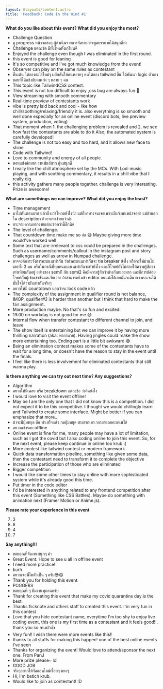 ```yaml
---
layout: $layouts/content.astro
title: 'Feedback: Code in the Wind #1'
---
```


**What do you like about this event? What did you enjoy the most?**

- Challenge Question
- ดู progress หน้าจอสดๆ ผู้ดำเนินรายการจัดรายการพูดบรรยายได้สนุกดีค่ะ
- Challenge แต่ละข้อ มีทั้งโหดทั้งเกรียนดี
- Enjoyed the challenge even though I was eliminated in the first round.
- this event is good for leaning
- It's so competitive and I've got much knowledge from the event!
- Observer can play on the same rules as contestant
- ตื่นเต้น ได้ลองอะไรใหม่ๆ ผลักดันให้คนหลายๆ คนได้ลอง tailwind ขึ้น ได้พัฒนา logic ตัวเอง
- ชอบที่ได้แข่งกับคนเก่ง ๆ หลาย ๆ คน
- This topic like TailwindCSS contest.
- This event is not too difficult to enjoy ,css bug are always fun 🤣
- View streaming with smooth commentary
- Real-time preview of contestants work
- vibe is pretty laid back and cool - like how chill/soothing/relaxing/friendly it is. also everything is so smooth and well done especially for an online event (discord bots, live preview system, production, voting)
- That moment when 1. the challenging problem is revealed and 2. we see how fast the contestants are able to do it Also, the automated system is carefully developed!
- The challenge is not too easy and too hard, and it allows new face to shine
- Code with Tailwind!
- Love to community and energy of all people.
- ตอนแข่งล่กมาก งานมันส์มาก ลุ้นสนุกดี
- I really like the chill atmosphere set by the MCs. With Lodi music playing, and with soothing commentary, it results in a chill vibe that I really dig.
- this activity gathers many people together. challenge is very interesting. Prize is awesome!

**What are somethings we can improve? What did you enjoy the least?**

- Time management
- มาไม่ทันตอนแรก แล้วก็งงว่าโหวตยังไงน้า แต่ก็หาทางจนเจอเพราะมีแจ้งบนหน้าจอค่า แต่ถ้าบอกใน description ด้วยจะหาง่ายกว่าค่ะ
- กระจายความยากง่ายแต่ละข้อกว่านี้อีกนิด
- The level of challenge.
- That countdown time make me so ล่ก 😅 Maybe giving more time would've worked well
- Some text that are irrelevant to css could be prepared in the challenges. Such as username/comments/callout in the instagram post and story challenges as well as arrow in Numpad challenge.
- อาจจะต้องระวังการคะแนนเท่ากัน ว่าถ้าคะแนนเท่ากันจะ tie breaker ยังไง หรือจะให้ผ่านไปเลยทั้ง 3 คน หรือในกรณีที่ทุกคนคะแนนเท่ากันจะทำยังไง และก็โจทย์ยังไม่ค่อยให้ความรู้สึกว่าเท่าเทียมกันอยู่ อย่างของ semi1 กับ semi2 คือมีความรู้สึกว่าต่างกันเยอะมาก และก็การปล่อยโจทย์กับผู้เข้าแข่งขันและจับเวลา ถ้าสามารถยิงเข้า editor คนแข่งได้เลยมันจะดีมาก เพราะจะได้มั่นใจได้ว่ามันเท่ากันจริงๆ
- อยากให้มี countdown บอกว่าจะ lock code แล้ว
- The complexity of the assignment in qualifier round is not balance, IMOP, qualifier#2 is harder than another but I think that hard to make the fair assignment.
- More production maybe. No that's so fun and excited.
- 19:00 on workday is not good for me 😅
- Internal flow when transfer contestant to different channel to join, and leave
- The show itself is entertaining but we can improve it by having more thrilling narration (aka. พากย์มวย). Having jingles could make the show more entertaining too. Ending part is a little bit awkward 😅
- Being an elimination contest makes some of the contestants have to wait for a long time, or doesn't have the reason to stay in the event until the finals.
- I feel like there is less involvement for eliminated contestants that still wanna play.

**Is there anything we can try out next time? Any suggestions?**

- Algorithm
- อยากให้มีเฉลย หรือ breakdown แต่ละข้อ ว่าคิดยังไง
- I would love to visit the event offline!
- May be I am the only one that I did not know this is a competition. I did not expect it to be this competitive. I thought we would chillingly learn and Tailwind to create some interface. Might be better if you can emphasize that more...
- น่าจะมีปุ่มหยุด คือ ทำเสร็จแล้ว กดปุ่มหยุด สามารถเอาเวลามาแลกคะแนนได้
- อยากแข่งรอบ offline
- Online event is fine for me, many people may have a lot of limitation, such as I got the covid but I also coding online to join this event. So, for the next event, please keep continue in online too krub :)
- More contest like tailwind contest or modern framework
- Quick data transformation pipeline, something like given some data, then the contestant need to transform it to complete the objective
- Increase the participation of those who are eliminated
- Bigger competition
- I would like some other times to stay online with more sophisticated system while it's already good this time.
- Put timer in the code editor
- I'd be interested in anything related to any frontend competition after this event (Something like CSS Battles). Maybe do something with animation next (Framer Motion or Anime.js).

**Please rate your experience in this event**

7. 3
8. 8
9. 4
10. 7

**Say anything!!!**

- ขอบคุณที่จัดงานสนุกๆ ค่า
- Great Event. Hope to see u all in offline event
- I need more practice!
- burh
- อยากเจอพี่ไทตัวเป็น ๆ ครับ😎😋
- Thank you for holding this event.
- POGGERS
- ขอบคุณพี่ ๆ ทีมงานทุกคนครับ
- Thank for creating this event that make my covid quarantine day is the best.
- Thanks flicknote and others staff to created this event. I'm very fun in this contest
- Love that you hide contestant name, everytime I'm too shy to enjoy live coding event, this one is my first time as a contestant and it feels good!!. thank you so much👍
- Very fun!! I wish there were more events like this!!
- thanks to all staffs for making this happen! one of the best online events i've seen
- Thanks for organizing the event! Would love to attend/sponsor the next one. From PanJ
- More prize please~ lol
- GOOD JOB
- จริงๆอยากให้จัดออนไลน์เรื่อยๆ แหะๆ
- Hi, I'm betich krub.
- Would like to join as contestant! :D
